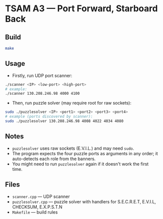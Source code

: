 # TSAM A3 — Port Forward, Starboard Back

## Build

```bash
make
```

## Usage

* Firstly, run UDP port scanner:

```bash
./scanner <IP> <low-port> <high-port>
# example:
./scanner 130.208.246.98 4000 4100
```

* Then, run puzzle solver (may require root for raw sockets):

```bash
sudo ./puzzlesolver <IP> <port1> <port2> <port3> <port4>
# example (ports discovered by scanner):
sudo ./puzzlesolver 130.208.246.98 4008 4022 4034 4080
```

## Notes

* `puzzlesolver` uses raw sockets (E.V.I.L.) and may need `sudo`.
* The program expects the four puzzle ports as arguments in any order; it auto-detects each role from the banners.
* You might need to run `puzzlesolver` again if it doesn't work the first time.

## Files

* `scanner.cpp` — UDP scanner
* `puzzlesolver.cpp` — puzzle solver with handlers for S.E.C.R.E.T, E.V.I.L, CHECKSUM, E.X.P.S.T.N
* `Makefile` — build rules